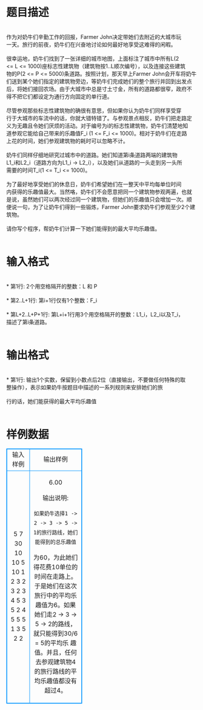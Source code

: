 # 

 
 # 题目描述 
<p>
<br>    作为对奶牛们辛勤工作的回报，Farmer John决定带她们去附近的大城市玩<br>一天。旅行的前夜，奶牛们在兴奋地讨论如何最好地享受这难得的闲暇。<br><br>    很幸运地，奶牛们找到了一张详细的城市地图，上面标注了城市中所有L(2 <br><= L <= 1000)座标志性建筑物（建筑物按1..L顺次编号），以及连接这些建筑<br>物的P(2 <= P <= 5000)条道路。按照计划，那天早上Farmer John会开车将奶牛<br>们送到某个她们指定的建筑物旁边，等奶牛们完成她们的整个旅行并回到出发点<br>后，将她们接回农场。由于大城市中总是寸土寸金，所有的道路都很窄，政府不<br>得不把它们都设定为通行方向固定的单行道。<br><br>    尽管参观那些标志性建筑物的确很有意思，但如果你认为奶牛们同样享受穿<br>行于大城市的车流中的话，你就大错特错了。与参观景点相反，奶牛们把走路定<br>义为无趣且令她们厌烦的活动。对于编号为i的标志性建筑物，奶牛们清楚地知<br>道参观它能给自己带来的乐趣值F_i (1 <= F_i <= 1000)。相对于奶牛们在走路<br>上花的时间，她们参观建筑物的耗时可以忽略不计。<br><br>    奶牛们同样仔细地研究过城市中的道路。她们知道第i条道路两端的建筑物<br>L1_i和L2_i（道路方向为L1_i -> L2_i），以及她们从道路的一头走到另一头所<br>需要的时间T_i(1 <= T_i <= 1000)。<br><br>    为了最好地享受她们的休息日，奶牛们希望她们在一整天中平均每单位时间<br>内获得的乐趣值最大。当然咯，奶牛们不会愿意把同一个建筑物参观两遍，也就<br>是说，虽然她们可以两次经过同一个建筑物，但她们的乐趣值只会增加一次。顺<br>便说一句，为了让奶牛们得到一些锻炼，Farmer John要求奶牛们参观至少2个建<br>筑物。<br><br>    请你写个程序，帮奶牛们计算一下她们能得到的最大平均乐趣值。<br><br></p> 

 
 # 输入格式 
<p>
<br>* 第1行: 2个用空格隔开的整数：L 和 P<br><br>* 第2..L+1行: 第i+1行仅有1个整数：F_i<br><br>* 第L+2..L+P+1行: 第L+i+1行用3个用空格隔开的整数：L1_i，L2_i以及T_i，<br>                  描述了第i条道路。<br><br></p> 

 
 # 输出格式 
<p>
<br>* 第1行: 输出1个实数，保留到小数点后2位（直接输出，不要做任何特殊的取<br>         整操作），表示如果奶牛按题目中描述的一系列规则来安排她们的旅  <br>         行的话，她们能获得的最大平均乐趣值<br><br></p> 
# 样例数据
<style>
        table,table tr th, table tr td { border:1px solid #0094ff; }
        table { width: 200px; min-height: 25px; line-height: 25px; text-align: center; border-collapse: collapse;}   
    </style>
<table>
	<tr>
		<td>输入样例</td>
		<td>输出样例</td>
	</tr>
<tr><td>5 7
30
10
10
5
10
1 2 3
2 3 2
3 4 5
3 5 2
4 5 5
5 1 3
5 2 2


</td><td>

6.00

输出说明:

    如果奶牛选择1 -> 2 -> 3 -> 5 -> 1的旅行路线，她们能得到的总乐趣值
为60，为此她们得花费10单位的时间在走路上。于是她们在这次旅行中的平均乐
趣值为6。如果她们走2 -> 3 -> 5 -> 2的路线，就只能得到30/6 = 5的平均乐
趣值。并且，任何去参观建筑物4的旅行路线的平均乐趣值都没有超过4。</td></tr></table>
